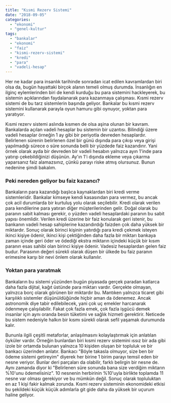 ```yaml
---
title: "Kısmi Rezerv Sistemi"
date: "2018-09-05"
categories: 
  - "ekonomi"
  - "genel-kultur"
tags: 
  - "bankalar"
  - "ekonomi"
  - "faiz"
  - "kismi-rezerv-sistemi"
  - "kredi"
  - "para"
  - "vadeli-hesap"
---
```


Her ne kadar para insanlık tarihinde sonradan icat edilen kavramlardan biri olsa da, bugün hayattaki birçok alanın temeli olmuş durumda. İnsanlığın en ilginç eylemlerinden biri de kendi kurduğu bu para sistemini hackleyerek, bu sistemin açıklarından faydalanarak para kazanmaya çalışması. Kısmi rezerv sistemi de bu tarz sistemlerin başında geliyor. Bankalar bu kısmi rezerv sistemini kullanarak parayla oyun hamuru gibi oynuyor, yoktan para yaratıyor.

Kısmi rezerv sistemi aslında kısmen de olsa aşina olunan bir kavram. Bankalarda açılan vadeli hesaplar bu sistemin bir uzantısı. Bilindiği üzere vadeli hesaplar örneğin 1 ay gibi bir periyotla devreden hesaplardır. Belirlenen sürenin belirlenen özel bir günü dışında para çıkışı veya girişi yapılmadığı sürece o süre sonunda belli bir yüzdede faiz kazandırır. Yani örnek olarak ayda bir devreden bir vadeli hesabın yalnızca ayın 1'inde para yatırıp çekebildiğinizi düşünün. Ay'ın 1'i dışında ekleme veya çıkarma yaparsanız faiz alamazsınız, çünkü parayı riske atmış olursunuz. Bunun nedenine şimdi bakalım.

### Peki nereden geliyor bu faiz kazancı?

Bankaların para kazandığı başlıca kaynaklardan biri kredi verme sistemleridir. Bankalar kimseye kendi kasasından para vermez, bu ancak çok acil durumlarda bir kurtuluş yolu olarak seçilebilir. Kredi olarak verilen para kendilerine para yatıran diğer müşterilerinden gelir. Doğal olarak bu paranın sabit kalması gerekir, o yüzden vadeli hesaplardaki paranın bu sabit yapısı önemlidir. Verilen kredi üzerine bir faiz konularak geri istenir, bu bankanın vadeli hesap sahiplerine kazandırdığı faizden çok daha yüksek bir miktardır. Sonuç olarak birinci kişinin yatırdığı para kredi çekmek isteyen ikinci kişiye ödenir, ikinci kişi çektiğinden daha fazla bir miktarı bankaya zaman içinde geri öder ve ödediği ekstra miktarın içindeki küçük bir kısım paranın esas sahibi olan birinci kişiye ödenir. Vadesiz hesaplardan gelen faiz budur. Parasının değeri sürekli olarak düşen bir ülkede bu faiz paranın erimesine karşı bir nevi önlem olarak kullanılır.

### Yoktan para yaratmak

Bankaların bu sistemi yüzünden bugün piyasada gerçek paradan katlarca daha fazla dijital, kağıt üstünde para miktarı vardır. Gerçekte olmayan, yalnızca borç olarak görünen bir miktardır bu. Mantıken yalnızca ticaret gibi karşılıklı sistemler düşünüldüğünde hiçbir aman da ödenemez. Ancak astronomik diye tabir edilebilecek, yani çok uç emekler harcanarak ödenmeye çalışılabilir. Fakat çok fazla emek, çok fazla işgücü demek insanlar için aynı oranda besin tüketimi ve sağlık hizmeti gerektirir. Neticede bu sistem nedeniyle halkın bir kısmı sürekli olarak sefil yaşamak durumunda kalır.

Bununla ilgili çeşitli metaforlar, anlaşılmasını kolaylaştırmak için anlatılan öyküler vardır. Örneğin bunlardan biri kısmi rezerv sistemini ıssız bir ada gibi izole bir ortamda bulunan yalnızca 10 kişiden oluşan bir topluluk ve bir bankacı üzerinden anlatır. Bankacı "Böyle takasla olmuyor, size ben bir ödeme sistemi getireyim" diyerek her birine 1 birim parayı temsil eden bir nesne veriyor. Bunlar deri parçaları da olabilir, farklı belirgin bir nesne de. Aynı zamanda diyor ki "Belirlenen süre sonunda bana size verdiğim miktarın %10'unu ödemelisiniz". 10 nesnenin herbirinin %10'uyla birlikte toplamda 11 nesne var olması gerekiyor ve bu mümkün değil. Sonuç olarak topluluktan en az 1 kişi fakir kalmak zorunda. Kısmi rezerv sisteminin ekonomideki etkisi bu şekildeki küçük küçük adımlarla git gide daha da yüksek bir uçurum haline geliyor.
